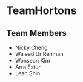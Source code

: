 # TeamHortons

## Team Members
- Nicky Cheng
- Waleed Ur Rehman
- Wonseon Kim
- Arra Estur
- Leah Shin